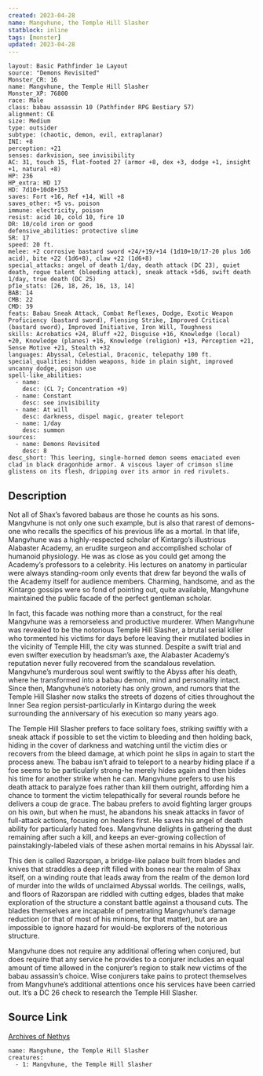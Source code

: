 ```yaml
---
created: 2023-04-28
name: Mangvhune, the Temple Hill Slasher
statblock: inline
tags: [monster]
updated: 2023-04-28
---
```

```statblock
layout: Basic Pathfinder 1e Layout
source: "Demons Revisited"
Monster_CR: 16
name: Mangvhune, the Temple Hill Slasher
Monster_XP: 76800
race: Male
class: babau assassin 10 (Pathfinder RPG Bestiary 57)
alignment: CE
size: Medium
type: outsider
subtype: (chaotic, demon, evil, extraplanar)
INI: +8
perception: +21
senses: darkvision, see invisibility
AC: 31, touch 15, flat-footed 27 (armor +8, dex +3, dodge +1, insight +1, natural +8)
HP: 236
HP_extra: HD 17
HD: 7d10+10d8+153
saves: Fort +16, Ref +14, Will +8
saves_other: +5 vs. poison
immune: electricity, poison
resist: acid 10, cold 10, fire 10
DR: 10/cold iron or good
defensive_abilities: protective slime
SR: 17
speed: 20 ft.
melee: +2 corrosive bastard sword +24/+19/+14 (1d10+10/17-20 plus 1d6 acid), bite +22 (1d6+8), claw +22 (1d6+8)
special_attacks: angel of death 1/day, death attack (DC 23), quiet death, rogue talent (bleeding attack), sneak attack +5d6, swift death 1/day, true death (DC 25)
pf1e_stats: [26, 18, 26, 16, 13, 14]
BAB: 14
CMB: 22
CMD: 39
feats: Babau Sneak Attack, Combat Reflexes, Dodge, Exotic Weapon Proficiency (bastard sword), Flensing Strike, Improved Critical (bastard sword), Improved Initiative, Iron Will, Toughness
skills: Acrobatics +24, Bluff +22, Disguise +16, Knowledge (local) +20, Knowledge (planes) +16, Knowledge (religion) +13, Perception +21, Sense Motive +21, Stealth +32
languages: Abyssal, Celestial, Draconic, telepathy 100 ft.
special_qualities: hidden weapons, hide in plain sight, improved uncanny dodge, poison use
spell-like_abilities:
  - name:
    desc: (CL 7; Concentration +9)
  - name: Constant
    desc: see invisibility
  - name: At will
    desc: darkness, dispel magic, greater teleport
  - name: 1/day
    desc: summon
sources:
  - name: Demons Revisited
    desc: 8
desc_short: This leering, single-horned demon seems emaciated even clad in black dragonhide armor. A viscous layer of crimson slime glistens on its flesh, dripping over its armor in red rivulets.
```
## Description
Not all of Shax’s favored babaus are those he counts as his sons. Mangvhune is not only one such example, but is also that rarest of demons-one who recalls the specifics of his previous life as a mortal. In that life, Mangvhune was a highly-respected scholar of Kintargo’s illustrious Alabaster Academy, an erudite surgeon and accomplished scholar of humanoid physiology. He was as close as you could get among the Academy’s professors to a celebrity. His lectures on anatomy in particular were always standing-room only events that drew far beyond the walls of the Academy itself for audience members. Charming, handsome, and as the Kintargo gossips were so fond of pointing out, quite available, Mangvhune maintained the public facade of the perfect gentleman scholar.

In fact, this facade was nothing more than a construct, for the real Mangvhune was a remorseless and productive murderer. When Mangvhune was revealed to be the notorious Temple Hill Slasher, a brutal serial killer who tormented his victims for days before leaving their mutilated bodies in the vicinity of Temple Hill, the city was stunned. Despite a swift trial and even swifter execution by headsman’s axe, the Alabaster Academy’s reputation never fully recovered from the scandalous revelation. Mangvhune’s murderous soul went swiftly to the Abyss after his death, where he transformed into a babau demon, mind and personality intact. Since then, Mangvhune’s notoriety has only grown, and rumors that the Temple Hill Slasher now stalks the streets of dozens of cities throughout the Inner Sea region persist-particularly in Kintargo during the week surrounding the anniversary of his execution so many years ago.

The Temple Hill Slasher prefers to face solitary foes, striking swiftly with a sneak attack if possible to set the victim to bleeding and then holding back, hiding in the cover of darkness and watching until the victim dies or recovers from the bleed damage, at which point he slips in again to start the process anew. The babau isn’t afraid to teleport to a nearby hiding place if a foe seems to be particularly strong-he merely hides again and then bides his time for another strike when he can. Mangvhune prefers to use his death attack to paralyze foes rather than kill them outright, affording him a chance to torment the victim telepathically for several rounds before he delivers a coup de grace. The babau prefers to avoid fighting larger groups on his own, but when he must, he abandons his sneak attacks in favor of full-attack actions, focusing on healers first. He saves his angel of death ability for particularly hated foes. Mangvhune delights in gathering the dust remaining after such a kill, and keeps an ever-growing collection of painstakingly-labeled vials of these ashen mortal remains in his Abyssal lair.

This den is called Razorspan, a bridge-like palace built from blades and knives that straddles a deep rift filled with bones near the realm of Shax itself, on a winding route that leads away from the realm of the demon lord of murder into the wilds of unclaimed Abyssal worlds. The ceilings, walls, and floors of Razorspan are riddled with cutting edges, blades that make exploration of the structure a constant battle against a thousand cuts. The blades themselves are incapable of penetrating Mangvhune’s damage reduction (or that of most of his minions, for that matter), but are an impossible to ignore hazard for would-be explorers of the notorious structure.

Mangvhune does not require any additional offering when conjured, but does require that any service he provides to a conjurer includes an equal amount of time allowed in the conjurer’s region to stalk new victims of the babau assassin’s choice. Wise conjurers take pains to protect themselves from Mangvhune’s additional attentions once his services have been carried out. It’s a DC 26 check to research the Temple Hill Slasher.
## Source Link
[Archives of Nethys](https://aonprd.com/MonsterDisplay.aspx?ItemName=Mangvhune%2C%20the%20Temple%20Hill%20Slasher)
```encounter-table
name: Mangvhune, the Temple Hill Slasher
creatures:
  - 1: Mangvhune, the Temple Hill Slasher
```

